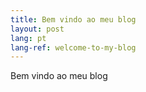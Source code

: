 ```yaml
---
title: Bem vindo ao meu blog
layout: post
lang: pt
lang-ref: welcome-to-my-blog
---
```


Bem vindo ao meu blog
